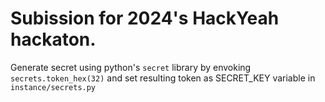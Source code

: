 # Subission for 2024's HackYeah hackaton.

Generate secret using python's `secret` library by envoking `secrets.token_hex(32)` and set resulting token as SECRET_KEY variable in `instance/secrets.py`
